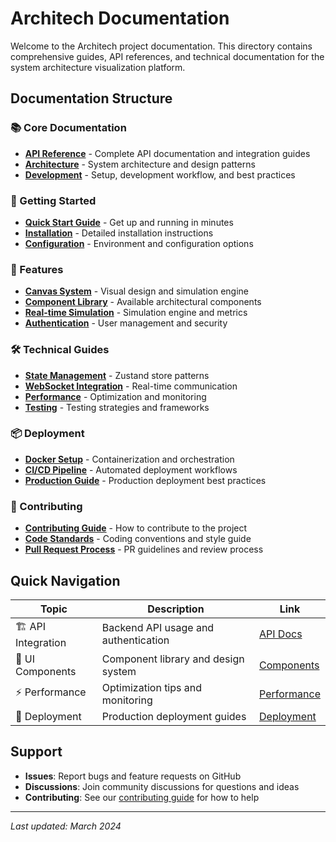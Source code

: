 # Architech Documentation

Welcome to the Architech project documentation. This directory contains comprehensive guides, API references, and technical documentation for the system architecture visualization platform.

## Documentation Structure

### 📚 Core Documentation
- [**API Reference**](./api/README.md) - Complete API documentation and integration guides
- [**Architecture**](./architecture/README.md) - System architecture and design patterns
- [**Development**](./development/README.md) - Setup, development workflow, and best practices

### 🚀 Getting Started
- [**Quick Start Guide**](./quickstart.md) - Get up and running in minutes
- [**Installation**](./installation.md) - Detailed installation instructions
- [**Configuration**](./configuration.md) - Environment and configuration options

### 🎯 Features
- [**Canvas System**](./features/canvas.md) - Visual design and simulation engine
- [**Component Library**](./features/components.md) - Available architectural components
- [**Real-time Simulation**](./features/simulation.md) - Simulation engine and metrics
- [**Authentication**](./features/authentication.md) - User management and security

### 🛠️ Technical Guides
- [**State Management**](./technical/state-management.md) - Zustand store patterns
- [**WebSocket Integration**](./technical/websockets.md) - Real-time communication
- [**Performance**](./technical/performance.md) - Optimization and monitoring
- [**Testing**](./technical/testing.md) - Testing strategies and frameworks

### 📦 Deployment
- [**Docker Setup**](./deployment/docker.md) - Containerization and orchestration
- [**CI/CD Pipeline**](./deployment/cicd.md) - Automated deployment workflows
- [**Production Guide**](./deployment/production.md) - Production deployment best practices

### 🤝 Contributing
- [**Contributing Guide**](./contributing/README.md) - How to contribute to the project
- [**Code Standards**](./contributing/code-standards.md) - Coding conventions and style guide
- [**Pull Request Process**](./contributing/pull-requests.md) - PR guidelines and review process

## Quick Navigation

| Topic | Description | Link |
|-------|-------------|------|
| 🏗️ API Integration | Backend API usage and authentication | [API Docs](./api/README.md) |
| 🎨 UI Components | Component library and design system | [Components](./features/components.md) |
| ⚡ Performance | Optimization tips and monitoring | [Performance](./technical/performance.md) |
| 🚢 Deployment | Production deployment guides | [Deployment](./deployment/README.md) |

## Support

- **Issues**: Report bugs and feature requests on GitHub
- **Discussions**: Join community discussions for questions and ideas
- **Contributing**: See our [contributing guide](./contributing/README.md) for how to help

---

*Last updated: March 2024*